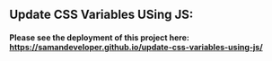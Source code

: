 ## Update CSS Variables USing JS:
#### Please see the deployment of this project here: https://samandeveloper.github.io/update-css-variables-using-js/
